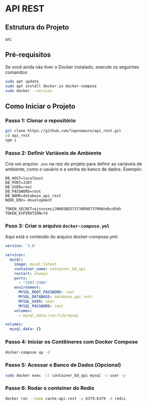 # API REST


## Estrutura do Projeto
src

## Pré-requisitos

Se você ainda não tiver o Docker instalado, execute os seguintes comandos:

```bash
sudo apt update
sudo apt install docker.io docker-compose
sudo docker --version
```

## Como Iniciar o Projeto

### Passo 1: Clonar o repositório

```bash
git clone https://github.com/lopesmauro/api_rest.git
cd api_rest
npm i
```

### Passo 2: Definir Variáveis de Ambiente

Crie um arquivo `.env` na raiz do projeto para definir as variáveis de ambiente, como o usuário e a senha do banco de dados. Exemplo:

```env
DB_HOST=localhost
DB_PORT=3307
DB_USER=root
DB_PASSWORD=root
DB_NAME=database_api_rest
NODE_ENV= development

TOKEN_SECRET=ajsnnsmsjJNHDSBD373738R98737RHbhdbcdhbh
TOKEN_EXPIRATION=7d
```

### Psso 3: Criar o arquivo `docker-compose.yml`

Aqui está o conteúdo do arquivo docker-compose.yml:

```yaml
version: '3.8'

services:
  mysql:
    image: mysql:latest
    container_name: container_bd_api
    restart: always
    ports:
      - "3307:3306"
    environment:
      MYSQL_ROOT_PASSWORD: root
      MYSQL_DATABASE: database_api_rest
      MYSQL_USER: user
      MYSQL_PASSWORD: root
    volumes:
      - mysql_data:/var/lib/mysql

volumes:
  mysql_data: {}
```

### Passo 4: Iniciar os Contêineres com Docker Compose

```bash
docker-compose up -d
```

### Passo 5: Acessar o Banco de Dados (Opcional)

```bash
sudo docker exec -it container_bd_api mysql -u user -p
```
### Passo 6: Rodar o conteiner do Redis

```bash
docker run --name cache-api-rest -p 6379:6379 -d redis
```
